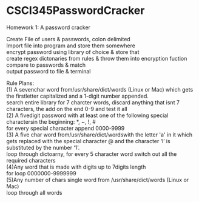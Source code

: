 # CSCI345PasswordCracker
Homework 1: A password cracker 

Create File of users & passwords, colon delimited <br>
Import file into program and store them somewhere <br>
encrypt password using library of choice & store that <br>
create regex dictonaries from rules & throw them into encryption fuction <br>
compare to passwords & match <br>
output password to file & terminal<br>

Rule Plans: <br>
(1) A sevenchar word from/usr/share/dict/words (Linux or Mac) which gets the firstletter capitalized and a 1-digit number appended. <br>
search entire library for 7 charcter words, discard anything that isnt 7 characters, the add on the end 0-9 and test it all<br>
(2) A fivedigit password with at least one of the following special charactersin the beginning: *, ~, !, # <br>
for every special character append 0000-9999<br>
(3) A five char word from/usr/share/dict/wordswith the letter 'a' in it which gets replaced with the special character @ and the character ‘l’ is substituted by the number ‘1’. <br>
loop through dictoarny, for every 5 character word switch out all the required characters<br>
(4)Any word that is made with digits up to 7digits length<br>
for loop 0000000-9999999<br>
(5)Any number of chars single word from /usr/share/dict/words (Linux or Mac)<br>
loop through all words
